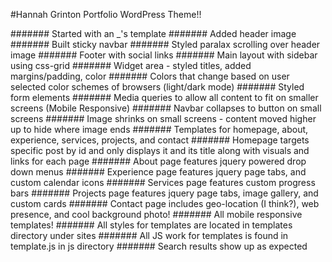 #Hannah Grinton Portfolio WordPress Theme!!

####### Started with an _'s template
####### Added header image
####### Built sticky navbar
####### Styled paralax scrolling over header image
####### Footer with social links
####### Main layout with sidebar using css-grid
####### Widget area - styled titles, added margins/padding, color
####### Colors that change based on user selected color schemes of browsers (light/dark mode)
####### Styled form elements
####### Media queries to allow all content to fit on smaller screens (Mobile Responsive)
####### Navbar collapses to button on small screens
####### Image shrinks on small screens - content moved higher up to hide where image ends
####### Templates for homepage, about, experience, services, projects, and contact
####### Homepage targets specific post by id and only displays it and its title along with visuals and links for each page
####### About page features jquery powered drop down menus
####### Experience page features jquery page tabs, and custom calendar icons
####### Services page features custom progress bars
####### Projects page features jquery page tabs, image gallery, and custom cards
####### Contact page includes geo-location (I think?), web presence, and cool background photo!
####### All mobile responsive templates!
####### All styles for templates are located in templates directory under sites
####### All JS work for templates is found in template.js in js directory
####### Search results show up as expected